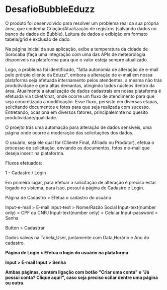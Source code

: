 # DesafioBubbleEduzz


  O produto foi desenvolvido para resolver um problema real da sua própria área, que contenha
Criação/Atualização de registros (salvando dados no banco de dados do Bubble), Leitura de dados e
exibição em formato tabela/grid e exclusão de dado.

Na página inicial da sua aplicação, exibe a temperatura da cidade de Sorocaba (faça uma integração
com uma das APIs de meteorologia disponíveis na plataforma para que o valor esteja sempre
atualizado.


Logo, o problema foi identificado, "falta autonomia de alteração de e-mail pelo prórpio cliente da Eduzz", embora a alteração de e-mail em nossa plataforma seja efetuada internamento pelos atendentes, a mesma não trás produtividade e gera altas demantas, atingindo todos núcleos dentro da área. Atualmente a atualização de dados cadastrais em nossa plataforma é efetuada via ticket/chat, onde ocorre um fluxo de atendimento para que seja concretizada a modificação. Esse fluxo, persiste em diversas etapas, solicitando documentos e fotos para que seja realizada com sucesso. Entretando, ocasiona em diversos fatores, principalemnte no quesito produtividade/qualidade.

O proejto trás uma automação para alteração de dados sensíveis, uma página onde ocorre a moderação das solicitações dos dados. 

O usuário, seja ele qual for (Cliente Final, Afiliado ou Produtor), efetua o processo de solicitação, enviando os documentos, fotos e e-mail que deseja inserir na plataforma.


Fluxos efetuados: 


1 - Cadastro / Login


Em primeiro lugar, para efetuar a solicitação de alteração é preciso estar logado no sistema, para isso, possuí á página de Cadastro e Login.

Página de Cadastro > Efetua o cadastro do usuário

Input-e-mail > E-mail 
Input-text > Nome/Razão Social
Input-text(number only) > CPF ou CNPJ
Input-text(number only) > Celular
Input-password > Senha

Button > Cadastrar


Dados salvos na Tabela_User, juntamente com Data,Horário e Ano do cadastro.

<b>Página de Login > Efetua o login do usuário na plataforma<b>

Input > E-mail 
Input > Senha

Ambas páginas, contém ligação com botão "Criar uma conta" e "Já possui conta? Clique aqui!", caso seja preciso ocilar dentre uma página ou outra.












